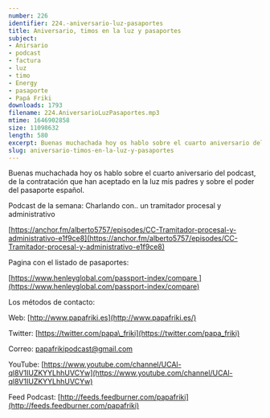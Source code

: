 ```yaml
---
number: 226
identifier: 224.-aniversario-luz-pasaportes
title: Aniversario, timos en la luz y pasaportes
subject:
- Anirsario
- podcast
- factura
- luz
- timo
- Energy
- pasaporte
- Papá Friki
downloads: 1793
filename: 224.AniversarioLuzPasaportes.mp3
mtime: 1646902858
size: 11098632
length: 580
excerpt: Buenas muchachada hoy os hablo sobre el cuarto aniversario del podcast, de la contratación que han aceptado en la luz mis padres y sobre el poder del pasaporte español
slug: aniversario-timos-en-la-luz-y-pasaportes
---
```

Buenas muchachada hoy os hablo sobre el cuarto aniversario del podcast, de la contratación que han aceptado en la luz mis padres y sobre el poder del pasaporte español.

Podcast de la semana: Charlando con.. un tramitador procesal y administrativo  

[https://anchor.fm/alberto5757/episodes/CC-Tramitador-procesal-y-administrativo-e1f9ce8](https://anchor.fm/alberto5757/episodes/CC-Tramitador-procesal-y-administrativo-e1f9ce8)  

Pagina con el listado de pasaportes:

[https://www.henleyglobal.com/passport-index/compare ](https://www.henleyglobal.com/passport-index/compare)  

Los métodos de contacto:  

Web: [http://www.papafriki.es](http://www.papafriki.es/)  

Twitter: [https://twitter.com/papa\_friki](https://twitter.com/papa_friki)

Correo: [papafrikipodcast@gmail.com](https://archive.org/details/papafrikipodast@gmail.com)

YouTube: [https://www.youtube.com/channel/UCAl-ql8V1IUZKYYLhhUVCYw](https://www.youtube.com/channel/UCAl-ql8V1IUZKYYLhhUVCYw)  

Feed Podcast: [http://feeds.feedburner.com/papafriki](http://feeds.feedburner.com/papafriki)